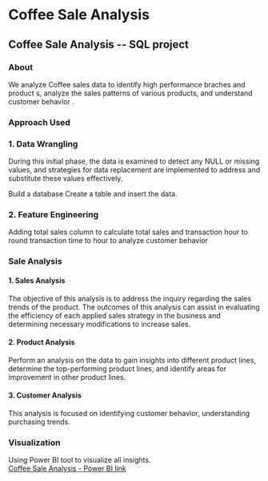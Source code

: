# Coffee Sale Analysis

## Coffee Sale Analysis -- SQL project
### About
We analyze Coffee sales data to identify high performance braches and product s, analyze the sales patterns of various products, and understand customer behavior .

### Approach Used
### 1. Data Wrangling
During this initial phase, the data is examined to detect any NULL or missing values, and strategies for data replacement are implemented to address and substitute these values effectively.

Build a database
Create a table and insert the data.
### 2. Feature Engineering
Adding total sales column to calculate total sales and transaction hour to round transaction time to hour to analyze customer behavior

### Sale Analysis
#### 1. Sales Analysis
The objective of this analysis is to address the inquiry regarding the sales trends of the product. The outcomes of this analysis can assist in evaluating the efficiency of each applied sales strategy in the business and determining necessary modifications to increase sales.
#### 2. Product Analysis
Perform an analysis on the data to gain insights into different product lines, determine the top-performing product lines, and identify areas for improvement in other product lines.
#### 3. Customer Analysis
This analysis is focused on identifying customer behavior, understanding purchasing trends.
### Visualization
Using Power BI tool to visualize all insights.  
[Coffee Sale Analysis - Power BI link](https://mavenanalytics.io/project/20518)
